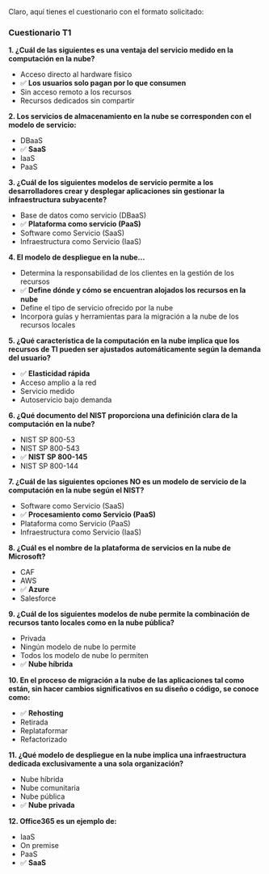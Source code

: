 Claro, aquí tienes el cuestionario con el formato solicitado:

### **Cuestionario T1**

**1. ¿Cuál de las siguientes es una ventaja del servicio medido en la computación en la nube?**
*   Acceso directo al hardware físico
*   ✅ **Los usuarios solo pagan por lo que consumen**
*   Sin acceso remoto a los recursos
*   Recursos dedicados sin compartir

**2. Los servicios de almacenamiento en la nube se corresponden con el modelo de servicio:**
*   DBaaS
*   ✅ **SaaS**
*   IaaS
*   PaaS

**3. ¿Cuál de los siguientes modelos de servicio permite a los desarrolladores crear y desplegar aplicaciones sin gestionar la infraestructura subyacente?**
*   Base de datos como servicio (DBaaS)
*   ✅ **Plataforma como servicio (PaaS)**
*   Software como Servicio (SaaS)
*   Infraestructura como Servicio (IaaS)

**4. El modelo de despliegue en la nube...**
*   Determina la responsabilidad de los clientes en la gestión de los recursos
*   ✅ **Define dónde y cómo se encuentran alojados los recursos en la nube**
*   Define el tipo de servicio ofrecido por la nube
*   Incorpora guías y herramientas para la migración a la nube de los recursos locales

**5. ¿Qué característica de la computación en la nube implica que los recursos de TI pueden ser ajustados automáticamente según la demanda del usuario?**
*   ✅ **Elasticidad rápida**
*   Acceso amplio a la red
*   Servicio medido
*   Autoservicio bajo demanda

**6. ¿Qué documento del NIST proporciona una definición clara de la computación en la nube?**
*   NIST SP 800-53
*   NIST SP 800-543
*   ✅ **NIST SP 800-145**
*   NIST SP 800-144

**7. ¿Cuál de las siguientes opciones NO es un modelo de servicio de la computación en la nube según el NIST?**
*   Software como Servicio (SaaS)
*   ✅ **Procesamiento como Servicio (PaaS)**
*   Plataforma como Servicio (PaaS)
*   Infraestructura como Servicio (IaaS)

**8. ¿Cuál es el nombre de la plataforma de servicios en la nube de Microsoft?**
*   CAF
*   AWS
*   ✅ **Azure**
*   Salesforce

**9. ¿Cuál de los siguientes modelos de nube permite la combinación de recursos tanto locales como en la nube pública?**
*   Privada
*   Ningún modelo de nube lo permite
*   Todos los modelo de nube lo permiten
*   ✅ **Nube híbrida**

**10. En el proceso de migración a la nube de las aplicaciones tal como están, sin hacer cambios significativos en su diseño o código, se conoce como:**
*   ✅ **Rehosting**
*   Retirada
*   Replataformar
*   Refactorizado

**11. ¿Qué modelo de despliegue en la nube implica una infraestructura dedicada exclusivamente a una sola organización?**
*   Nube híbrida
*   Nube comunitaria
*   Nube pública
*   ✅ **Nube privada**

**12. Office365 es un ejemplo de:**
*   IaaS
*   On premise
*   PaaS
*   ✅ **SaaS**
